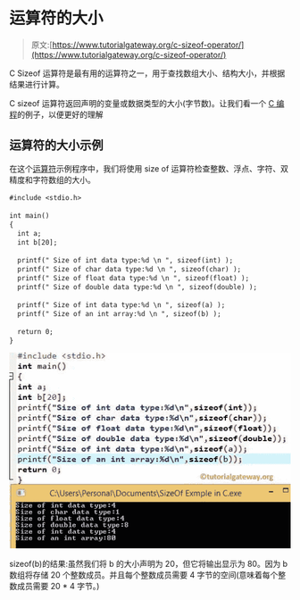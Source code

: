 # 运算符的大小

> 原文:[https://www.tutorialgateway.org/c-sizeof-operator/](https://www.tutorialgateway.org/c-sizeof-operator/)

C Sizeof 运算符是最有用的运算符之一，用于查找数组大小、结构大小，并根据结果进行计算。

C sizeof 运算符返回声明的变量或数据类型的大小(字节数)。让我们看一个 [C 编程](https://www.tutorialgateway.org/c-programming/)的例子，以便更好的理解

## 运算符的大小示例

在这个[运算符](https://www.tutorialgateway.org/c-programming-operators/)示例程序中，我们将使用 size of 运算符检查整数、浮点、字符、双精度和字符数组的大小。

```
#include <stdio.h>

int main()
{
  int a;
  int b[20];

  printf(" Size of int data type:%d \n ", sizeof(int) );
  printf(" Size of char data type:%d \n ", sizeof(char) );
  printf(" Size of float data type:%d \n ", sizeof(float) );
  printf(" Size of double data type:%d \n ", sizeof(double) );

  printf(" Size of int data type:%d \n ", sizeof(a) ); 
  printf(" Size of an int array:%d \n ", sizeof(b) );

  return 0;
}
```

![C SizeOf Operator](img/32e17e0dc17c8e0bb1000cdd002fd1cc.png)

sizeof(b)的结果:虽然我们将 b 的大小声明为 20，但它将输出显示为 80。因为 b 数组将存储 20 个整数成员。并且每个整数成员需要 4 字节的空间(意味着每个整数成员需要 20 * 4 字节。)